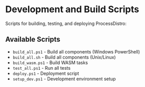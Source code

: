 # Development and Build Scripts

Scripts for building, testing, and deploying ProcessDistro:

## Available Scripts

- `build_all.ps1` - Build all components (Windows PowerShell)
- `build_all.sh` - Build all components (Unix/Linux)
- `build_wasm.ps1` - Build WASM tasks
- `test_all.ps1` - Run all tests
- `deploy.ps1` - Deployment script
- `setup_dev.ps1` - Development environment setup
